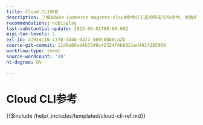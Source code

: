 ```yaml
---
title: Cloud CLI参考
description: 了解Adobe Commerce magento-cloud命令行工具的所有可用命令、参数和选项。
recommendations: noDisplay
last-substantial-update: 2023-06-01T00:00:00Z
mini-toc-levels: 1
exl-id: ad914c10-c370-4d46-9a77-409c0bb0ca2b
source-git-commit: 11d0e86ad4633d9c4232474b9921ed491f285969
workflow-type: tm+mt
source-wordcount: '20'
ht-degree: 0%

---
```


# Cloud CLI参考

{{$include /help/_includes/templated/cloud-cli-ref.md}}

<!-- Last updated from includes: 2025-10-08 16:18:12 -->
